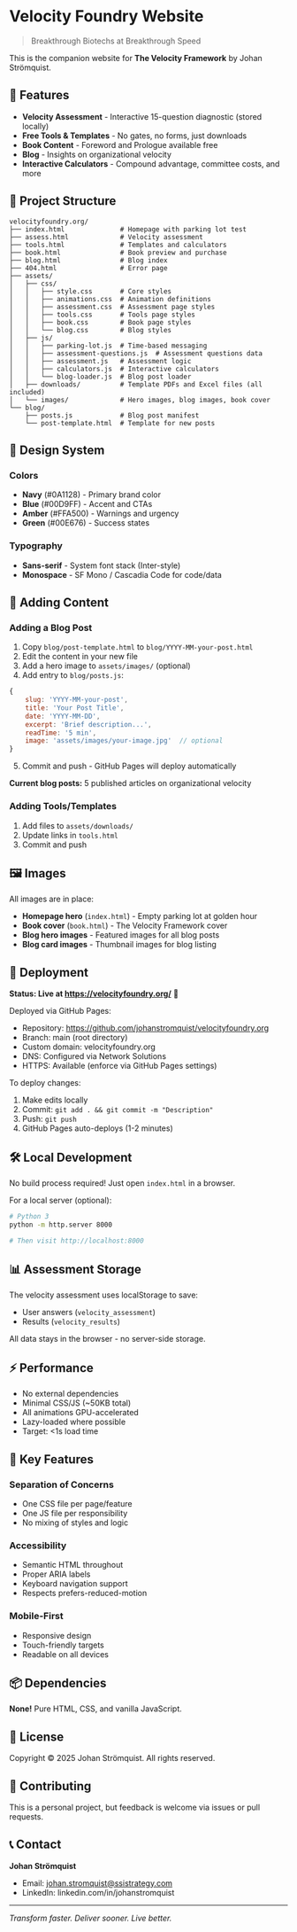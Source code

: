 # Velocity Foundry Website

> Breakthrough Biotechs at Breakthrough Speed

This is the companion website for **The Velocity Framework** by Johan Strömquist.

## 🚀 Features

- **Velocity Assessment** - Interactive 15-question diagnostic (stored locally)
- **Free Tools & Templates** - No gates, no forms, just downloads
- **Book Content** - Foreword and Prologue available free
- **Blog** - Insights on organizational velocity
- **Interactive Calculators** - Compound advantage, committee costs, and more

## 📁 Project Structure

```
velocityfoundry.org/
├── index.html              # Homepage with parking lot test
├── assess.html             # Velocity assessment
├── tools.html              # Templates and calculators
├── book.html               # Book preview and purchase
├── blog.html               # Blog index
├── 404.html                # Error page
├── assets/
│   ├── css/
│   │   ├── style.css       # Core styles
│   │   ├── animations.css  # Animation definitions
│   │   ├── assessment.css  # Assessment page styles
│   │   ├── tools.css       # Tools page styles
│   │   ├── book.css        # Book page styles
│   │   └── blog.css        # Blog styles
│   ├── js/
│   │   ├── parking-lot.js  # Time-based messaging
│   │   ├── assessment-questions.js  # Assessment questions data
│   │   ├── assessment.js   # Assessment logic
│   │   ├── calculators.js  # Interactive calculators
│   │   └── blog-loader.js  # Blog post loader
│   ├── downloads/          # Template PDFs and Excel files (all included)
│   └── images/             # Hero images, blog images, book cover
└── blog/
    ├── posts.js            # Blog post manifest
    └── post-template.html  # Template for new posts
```

## 🎨 Design System

### Colors
- **Navy** (#0A1128) - Primary brand color
- **Blue** (#00D9FF) - Accent and CTAs
- **Amber** (#FFA500) - Warnings and urgency
- **Green** (#00E676) - Success states

### Typography
- **Sans-serif** - System font stack (Inter-style)
- **Monospace** - SF Mono / Cascadia Code for code/data

## 📝 Adding Content

### Adding a Blog Post

1. Copy `blog/post-template.html` to `blog/YYYY-MM-your-post.html`
2. Edit the content in your new file
3. Add a hero image to `assets/images/` (optional)
4. Add entry to `blog/posts.js`:

```javascript
{
    slug: 'YYYY-MM-your-post',
    title: 'Your Post Title',
    date: 'YYYY-MM-DD',
    excerpt: 'Brief description...',
    readTime: '5 min',
    image: 'assets/images/your-image.jpg'  // optional
}
```

5. Commit and push - GitHub Pages will deploy automatically

**Current blog posts:** 5 published articles on organizational velocity

### Adding Tools/Templates

1. Add files to `assets/downloads/`
2. Update links in `tools.html`
3. Commit and push

## 🖼️ Images

All images are in place:

- **Homepage hero** (`index.html`) - Empty parking lot at golden hour
- **Book cover** (`book.html`) - The Velocity Framework cover
- **Blog hero images** - Featured images for all blog posts
- **Blog card images** - Thumbnail images for blog listing

## 🚢 Deployment

**Status: Live at https://velocityfoundry.org/** 🚀

Deployed via GitHub Pages:
- Repository: https://github.com/johanstromquist/velocityfoundry.org
- Branch: main (root directory)
- Custom domain: velocityfoundry.org
- DNS: Configured via Network Solutions
- HTTPS: Available (enforce via GitHub Pages settings)

To deploy changes:
1. Make edits locally
2. Commit: `git add . && git commit -m "Description"`
3. Push: `git push`
4. GitHub Pages auto-deploys (1-2 minutes)

## 🛠️ Local Development

No build process required! Just open `index.html` in a browser.

For a local server (optional):
```bash
# Python 3
python -m http.server 8000

# Then visit http://localhost:8000
```

## 📊 Assessment Storage

The velocity assessment uses localStorage to save:
- User answers (`velocity_assessment`)
- Results (`velocity_results`)

All data stays in the browser - no server-side storage.

## ⚡ Performance

- No external dependencies
- Minimal CSS/JS (~50KB total)
- All animations GPU-accelerated
- Lazy-loaded where possible
- Target: <1s load time

## 🎯 Key Features

### Separation of Concerns
- One CSS file per page/feature
- One JS file per responsibility
- No mixing of styles and logic

### Accessibility
- Semantic HTML throughout
- Proper ARIA labels
- Keyboard navigation support
- Respects prefers-reduced-motion

### Mobile-First
- Responsive design
- Touch-friendly targets
- Readable on all devices

## 📦 Dependencies

**None!** Pure HTML, CSS, and vanilla JavaScript.

## 📄 License

Copyright © 2025 Johan Strömquist. All rights reserved.

## 🤝 Contributing

This is a personal project, but feedback is welcome via issues or pull requests.

## 📞 Contact

**Johan Strömquist**
- Email: johan.stromquist@ssistrategy.com
- LinkedIn: linkedin.com/in/johanstromquist

---

*Transform faster. Deliver sooner. Live better.*